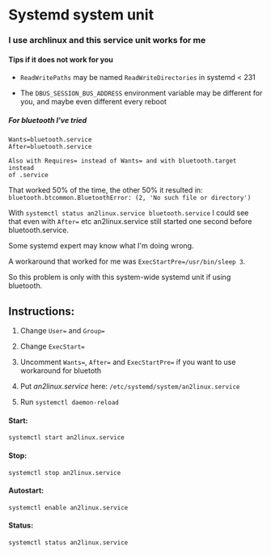 # Systemd system unit
### I use archlinux and this service unit works for me

#### Tips if it does not work for you
- `ReadWritePaths` may be named `ReadWriteDirectories` in systemd < 231

- The `DBUS_SESSION_BUS_ADDRESS` environment variable may be different for you,
and maybe even different every reboot

##### For bluetooth I've tried

```
Wants=bluetooth.service
After=bluetooth.service

Also with Requires= instead of Wants= and with bluetooth.target instead
of .service
```

That worked 50% of the time, the other 50% it resulted in:
`bluetooth.btcommon.BluetoothError: (2, 'No such file or directory')`

With `systemctl status an2linux.service bluetooth.service`
I could see that even with `After=` etc an2linux.service still started one
second before bluetooth.service.

Some systemd expert may know what I'm doing wrong.

A workaround that worked for me was `ExecStartPre=/usr/bin/sleep 3`.

So this problem is only with this system-wide systemd unit if using bluetooth.

## Instructions:
1. Change `User=` and `Group=`

2. Change `ExecStart=`

3. Uncomment `Wants=`, `After=` and `ExecStartPre=` if you want to use workaround for bluetoth

4. Put *an2linux.service* here:
`/etc/systemd/system/an2linux.service`

5. Run `systemctl daemon-reload`

#### Start:
`systemctl start an2linux.service`

#### Stop:
`systemctl stop an2linux.service`

#### Autostart:
`systemctl enable an2linux.service`

#### Status:
`systemctl status an2linux.service`
